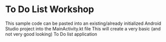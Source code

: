 # To Do List Workshop
This sample code can be pasted into an existing/already initialized Android Studio project into the MainActivity.kt file
This will create a very basic (and not very good looking) To Do list application
